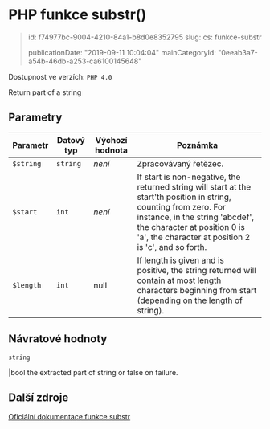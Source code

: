 PHP funkce substr()
===================

> id: f74977bc-9004-4210-84a1-b8d0e8352795
> slug:
> 	cs: funkce-substr
>
> publicationDate: "2019-09-11 10:04:04"
> mainCategoryId: "0eeab3a7-a54b-46db-a253-ca6100145648"

Dostupnost ve verzích: `PHP 4.0`

Return part of a string


Parametry
--------------

| Parametr | Datový typ | Výchozí hodnota | Poznámka |
|-----|-----|-----|-----|
| `$string` | `string` | *není* | Zpracovávaný řetězec. |
| `$start` | `int` | *není* | If start is non-negative, the returned string will start at the start'th position in string, counting from zero. For instance, in the string 'abcdef', the character at position 0 is 'a', the character at position 2 is 'c', and so forth. |
| `$length` | `int` | null | If length is given and is positive, the string returned will contain at most length characters beginning from start (depending on the length of string). |


Návratové hodnoty
----------------

`string`

|bool the extracted part of string or false on failure.

Další zdroje
------------

[Oficiální dokumentace funkce substr](https://www.php.net/manual/en/function.substr.php)
